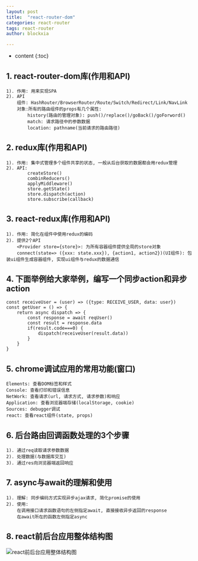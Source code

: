 ```yaml
---
layout: post
title:  "react-router-dom"
categories: react-router
tags: react-router
author: blockxia

---
```


* content
{:toc}



## 1. react-router-dom库(作用和API)
	1). 作用: 用来实现SPA
	2). API
		组件: HashRouter/BrowserRouter/Route/Switch/Redirect/Link/NavLink
		对象:所有的路由组件的props有几个属性:
			history(路由的管理对象): push()/replace()/goBack()/goForword()
			match: 请求路径中的参数数据
			location: pathname(当前请求的路由路径)

## 2. redux库(作用和API)
	1). 作用: 集中式管理多个组件共享的状态, 一般从后台获取的数据都会用redux管理
	2). API:
			createStore()
			combinReducers()
			applyMiddleware()
			store.getState()
			store.dispatch(action)
			store.subscribe(callback)

## 3. react-redux库(作用和API)
	1). 作用: 简化在组件中使用redux的编码
	2). 提供2个API
		<Provider store={store}>: 为所有容器组件提供全局的store对象
		connect(state=> ({xxx: state.xxx}), {action1, action2})(UI组件): 包装ui组件生成容器组件, 实现ui组件与redux的数据通信

## 4. 下面举例给大家举例，编写一个同步action和异步action
	const receiveUser = (user) => ({type: RECEIVE_USER, data: user})
	const getUser = () => {
		return async dispatch => {
			const response = await reqUser()
			const result = response.data
			if(result.code===0) {
				dispatch(receiveUser(result.data))
			}
		}
	}

## 5. chrome调试应用的常用功能(窗口)
	Elements: 查看DOM标签和样式
	Console: 查看打印和错误信息
	NetWork: 查看请求(url, 请求方式, 请求参数)和响应
	Application: 查看浏览器端存储(localStorage, cookie)
	Sources: debugger调试
	react: 查看react组件(state, props)

## 6. 后台路由回调函数处理的3个步骤

	1). 通过req读取请求参数数据
	2). 处理数据(与数据库交互)
	3). 通过res向浏览器端返回响应

## 7. async与await的理解和使用

	1). 理解: 同步编码方式实现异步ajax请求, 简化promise的使用
	2). 使用:
		在调用接口请求函数语句的左侧指定await, 直接接收异步返回的response
		在await所在的函数左侧指定async


## 8. react前后台应用整体结构图

![react前后台应用整体结构图](https://i.imgur.com/zfGZ7Eb.png)